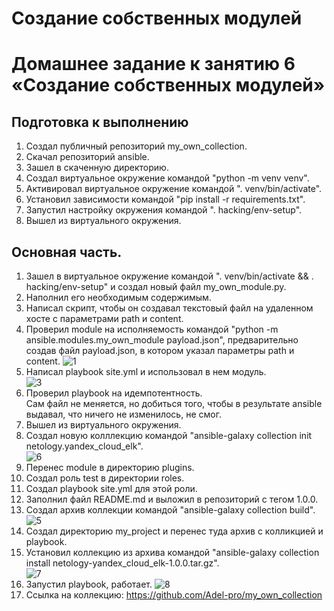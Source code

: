 # Создание собственных модулей
# Домашнее задание к занятию 6 «Создание собственных модулей»

## Подготовка к выполнению
  1. Создал публичный репозиторий my_own_collection.
  2. Скачал репозиторий ansible.
  3. Зашел в скаченную директорию.
  4. Создал виртуальное окружение командой "python -m venv venv".
  5. Активировал виртуальное окружение командой ". venv/bin/activate".
  6. Установил зависимости командой "pip install -r requirements.txt".
  7. Запустил настройку окружения командой ". hacking/env-setup".
  8. Вышел из виртуального окружения.
      
## Основная часть.
  1. Зашел в виртуальное окружение командой ". venv/bin/activate && . hacking/env-setup" и создал новый файл my_own_module.py.
  2. Наполнил его необходимым содержимым.
  3. Написал скрипт, чтобы он создавал текстовый файл на удаленном хосте с параметрами path и content.
  4. Проверил module на исполняемость командой "python -m ansible.modules.my_own_module payload.json", предварительно создав файл payload.json, в котором указал параметры path и content.
     ![1](https://github.com/Adel-pro/Netology/assets/116494871/b98a9a28-98c8-4188-9620-0333ec2405a5)
  5. Написал playbook site.yml и использовал в нем модуль.  
     ![3](https://github.com/Adel-pro/Netology/assets/116494871/ef5b6289-87e3-4e8a-9637-549c5a12750d)
  6. Проверил playbook на идемпотентность.  
     Сам файл не меняется, но добиться того, чтобы в результате ansible выдавал, что ничего не изменилось, не смог. 
  7. Вышел из виртуального окружения.
  8. Создал новую колллекцию командой "ansible-galaxy collection init netology.yandex_cloud_elk".  
     ![6](https://github.com/Adel-pro/Netology/assets/116494871/b9093b92-d271-42f4-b60b-ab0175f6396a)
  9. Перенес module в директорию plugins.
  10. Создал роль test в директории roles.
  11. Создал playbook site.yml для этой роли.
  12. Заполнил файл README.md и выложил в репозиторий с тегом 1.0.0.
  13. Создал архив коллекции командой "ansible-galaxy collection build".  
      ![5](https://github.com/Adel-pro/Netology/assets/116494871/d5465c97-dcdf-403c-9d83-0458fe3f067e)
  14. Создал директорию my_project и перенес туда архив с колликцией и playbook.
  15. Установил коллекцию из архива командой "ansible-galaxy collection install netology-yandex_cloud_elk-1.0.0.tar.gz".  
      ![7](https://github.com/Adel-pro/Netology/assets/116494871/1ec30188-4ac2-4e0e-9274-8ac174b6719e)
  16. Запустил playbook, работает. 
      ![8](https://github.com/Adel-pro/Netology/assets/116494871/3199234d-88f1-46b3-b352-fb4ff69db333)
  17. Ссылка на коллекцию: https://github.com/Adel-pro/my_own_collection
